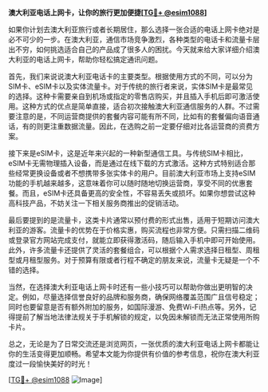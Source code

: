 **澳大利亚电话上网卡，让你的旅行更加便捷[[TG💪+ @esim1088](https://t.me/s/esim1088)]**

如果你计划去澳大利亚旅行或者长期居住，那么选择一张合适的电话上网卡绝对是必不可少的一步。在澳大利亚，通信市场竞争激烈，各种类型的电话卡和流量卡层出不穷，如何挑选适合自己的产品成了很多人的困扰。今天就来给大家详细介绍澳大利亚的电话上网卡，帮助你轻松搞定通讯问题。

首先，我们来说说澳大利亚电话卡的主要类型。根据使用方式的不同，可以分为SIM卡、eSIM卡以及实体流量卡。对于传统的旅行者来说，实体SIM卡是最常见的选择。这种卡需要亲自到机场或指定的零售店购买，并且插入手机后即可激活使用。这种方式的优点是简单直接，适合初次接触澳大利亚通信服务的人群。不过需要注意的是，不同运营商提供的套餐内容可能有所不同，比如有的套餐偏向语音通话，有的则更注重数据流量。因此，在选购之前一定要仔细对比各运营商的资费方案。

接下来是eSIM卡，这是近年来兴起的一种新型通信工具。与传统SIM卡相比，eSIM卡无需物理插入设备，而是通过在线下载的方式激活。这种方式特别适合那些经常更换设备或者不想携带多张实体卡的用户。目前澳大利亚市场上支持eSIM功能的手机越来越多，这意味着你可以随时随地切换运营商，享受不同的优惠套餐。而且，eSIM卡还具备更高的安全性，不容易丢失或损坏。如果你想尝试这种高科技产品，不妨关注一下相关服务商推出的促销活动。

最后要提到的是流量卡，这类卡片通常以预付费的形式出售，适用于短期访问澳大利亚的游客。流量卡的优势在于价格实惠，购买流程也非常方便。只需扫描二维码或登录官方网站完成支付，就能立即获得激活码，随后输入手机中即可开始使用。此外，许多流量卡还提供了灵活的套餐组合，可以根据个人需求选择日租型、周租型或月租型服务。对于预算有限或者行程不确定的朋友来说，流量卡无疑是一个不错的选择。

当然，在选择澳大利亚电话上网卡时还有一些小技巧可以帮助你做出更明智的决定。例如，尽量选择信誉良好的品牌和服务商，确保网络覆盖范围广且信号稳定；同时也要留意是否有额外附加的服务，如国际漫游、免费Wi-Fi热点等。另外，记得提前了解当地法律法规关于手机解锁的规定，以免因未解锁而无法正常使用所购卡片。

总之，无论是为了日常交流还是浏览网页，一张优质的澳大利亚电话上网卡都能让你的生活变得更加顺畅。希望本文能为你提供有价值的参考信息，祝你在澳大利亚度过一段愉快美好的时光！

[[TG💪+ @esim1088](https://t.me/s/esim1088) ![Image](https://i.postimg.cc/4NQfJmqS/Snipaste-2025-05-13-00-14-12.png)]